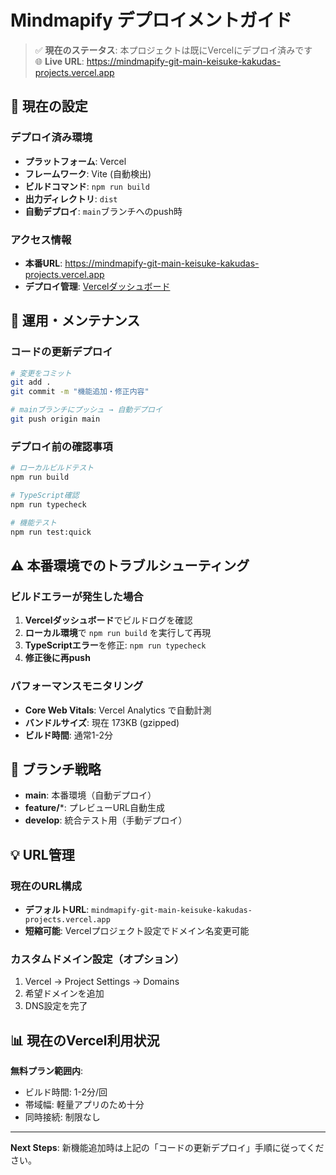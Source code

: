 # Mindmapify デプロイメントガイド

> ✅ **現在のステータス**: 本プロジェクトは既にVercelにデプロイ済みです  
> 🌐 **Live URL**: https://mindmapify-git-main-keisuke-kakudas-projects.vercel.app

## 🚀 現在の設定

### デプロイ済み環境
- **プラットフォーム**: Vercel
- **フレームワーク**: Vite (自動検出)
- **ビルドコマンド**: `npm run build`
- **出力ディレクトリ**: `dist`
- **自動デプロイ**: `main`ブランチへのpush時

### アクセス情報
- **本番URL**: https://mindmapify-git-main-keisuke-kakudas-projects.vercel.app
- **デプロイ管理**: [Vercelダッシュボード](https://vercel.com/dashboard)

## 🔧 運用・メンテナンス

### コードの更新デプロイ
```bash
# 変更をコミット
git add .
git commit -m "機能追加・修正内容"

# mainブランチにプッシュ → 自動デプロイ
git push origin main
```

### デプロイ前の確認事項
```bash
# ローカルビルドテスト
npm run build

# TypeScript確認
npm run typecheck

# 機能テスト
npm run test:quick
```

## ⚠️ 本番環境でのトラブルシューティング

### ビルドエラーが発生した場合
1. **Vercelダッシュボード**でビルドログを確認
2. **ローカル環境**で `npm run build` を実行して再現
3. **TypeScriptエラー**を修正: `npm run typecheck`
4. **修正後に再push**

### パフォーマンスモニタリング
- **Core Web Vitals**: Vercel Analytics で自動計測
- **バンドルサイズ**: 現在 173KB (gzipped)
- **ビルド時間**: 通常1-2分

## 🔄 ブランチ戦略

- **main**: 本番環境（自動デプロイ）
- **feature/***: プレビューURL自動生成
- **develop**: 統合テスト用（手動デプロイ）

## 💡 URL管理

### 現在のURL構成
- **デフォルトURL**: `mindmapify-git-main-keisuke-kakudas-projects.vercel.app`
- **短縮可能**: Vercelプロジェクト設定でドメイン名変更可能

### カスタムドメイン設定（オプション）
1. Vercel → Project Settings → Domains
2. 希望ドメインを追加
3. DNS設定を完了

## 📊 現在のVercel利用状況

**無料プラン範囲内**: 
- ビルド時間: 1-2分/回
- 帯域幅: 軽量アプリのため十分
- 同時接続: 制限なし

---

**Next Steps**: 新機能追加時は上記の「コードの更新デプロイ」手順に従ってください。